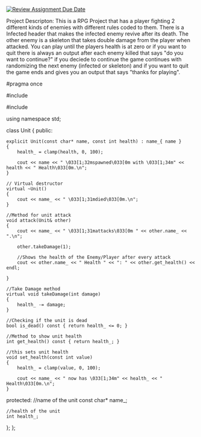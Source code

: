 [![Review Assignment Due Date](https://classroom.github.com/assets/deadline-readme-button-24ddc0f5d75046c5622901739e7c5dd533143b0c8e959d652212380cedb1ea36.svg)](https://classroom.github.com/a/UqIUAt8b)

Project Descripton:
This is a RPG Project that has a player fighting 2 different kinds of enemies with different rules coded to them. There is a Infected header that makes the infected enemy revive after its death. The other enemy is a skeleton that takes double damage from the player when attacked. You can play until the players health is at zero or if you want to quit there is always an output after each enemy killed that says "do you want to continue?" if you deciede to continue the game 
continues with randomizing the next enemy (infected or skeleton) and if you want to quit the game ends and gives you an output that says "thanks for playing".

#pragma once

#include <algorithm>

#include <iostream>

using namespace std;

class Unit
{
public:

    explicit Unit(const char* name, const int health) : name_{ name }
    {
        health_ = clamp(health, 0, 100);

        cout << name << " \033[1;32mspawned\033[0m with \033[1;34m" << health << " Health\033[0m.\n";
    }

    // Virtual destructor
    virtual ~Unit()
    {
        cout << name_ << " \033[1;31mdied\033[0m.\n";
    }

    //Method for unit attack
    void attack(Unit& other)
    {
        cout << name_ << " \033[1;31mattacks\033[0m " << other.name_ << ".\n";

        other.takeDamage(1);

        //Shows the health of the Enemy/Player after every attack
        cout << other.name_ << " Health " << ": " << other.get_health() << endl;

    }

    //Take Damage method
    virtual void takeDamage(int damage)
    {
        health_ -= damage;
    }

    //Checking if the unit is dead
    bool is_dead() const { return health_ <= 0; }

    //Method to show unit health
    int get_health() const { return health_; }

    //this sets unit health
    void set_health(const int value)
    {
        health_ = clamp(value, 0, 100);

        cout << name_ << " now has \033[1;34m" << health_ << " Health\033[0m.\n";
    }

protected:
    //name of the unit
    const char* name_;

    //health of the unit
    int health_;
};
};

